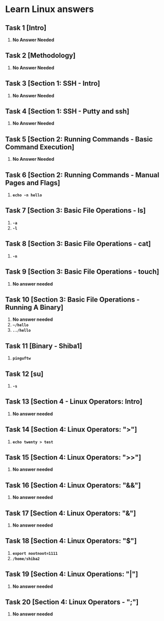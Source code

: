 # Learn Linux answers

## Task 1 [Intro]

1. **No Answer Needed**

## Task 2 [Methodology]

1. **No Answer Needed**

## Task 3 [Section 1: SSH - Intro]

1. **No Answer Needed**

## Task 4 [Section 1: SSH - Putty and ssh]

1. **No Answer Needed**

## Task 5 [Section 2: Running Commands - Basic Command Execution]

1. **No Answer Needed**

## Task 6 [Section 2: Running Commands - Manual Pages and Flags]

1. **`echo -n hello`**

## Task 7 [Section 3: Basic File Operations - ls]

1. **`-a`**
2. **`-l`**

## Task 8 [Section 3: Basic File Operations - cat]

1. **`-n`**

## Task 9 [Section 3: Basic File Operations - touch]

1. **No answer needed**

## Task 10 [Section 3: Basic File Operations - Running A Binary]

1. **No answer needed**
2. **`~/hello`**
3. **`../hello`**

## Task 11 [Binary - Shiba1]

1. **`pinguftw`**

## Task 12 [su]

1. **`-s`**

## Task 13 [Section 4 - Linux Operators: Intro]

1. **No answer needed**

## Task 14 [Section 4: Linux Operators: ">"]

1. **`echo twenty > test`**

## Task 15 [Section 4: Linux Operators: ">>"]

1. **No answer needed**

## Task 16 [Section 4: Linux Operators: "&&"]

1. **No answer needed**

## Task 17 [Section 4: Linux Operators: "&"]

1. **No answer needed**

## Task 18 [Section 4: Linux Operators: "$"]

1. **`export nootnoot=1111`**
2. **`/home/shiba2`**

## Task 19 [Section 4: Linux Operations: "|"]

1. **No answer needed**

## Task 20 [Section 4: Linux Operators - ";"]

1. **No answer needed**
